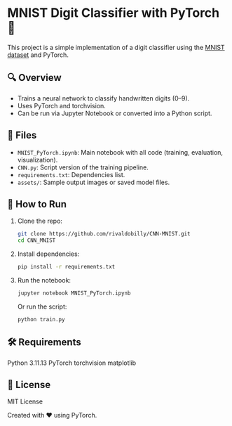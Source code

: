 # MNIST Digit Classifier with PyTorch 🧠

This project is a simple implementation of a digit classifier using the [MNIST dataset](http://yann.lecun.com/exdb/mnist/) and PyTorch.

## 🔍 Overview

- Trains a neural network to classify handwritten digits (0–9).
- Uses PyTorch and torchvision.
- Can be run via Jupyter Notebook or converted into a Python script.

## 📁 Files

- `MNIST_PyTorch.ipynb`: Main notebook with all code (training, evaluation, visualization).
- `CNN.py`: Script version of the training pipeline.
- `requirements.txt`: Dependencies list.
- `assets/`: Sample output images or saved model files.
  
## 🚀 How to Run

1. Clone the repo:
   ```bash
   git clone https://github.com/rivaldobilly/CNN-MNIST.git
   cd CNN_MNIST
   ```
   
2. Install dependencies:
   ```bash
   pip install -r requirements.txt
   ```

3. Run the notebook:
   ```bash
   jupyter notebook MNIST_PyTorch.ipynb
   ```
   Or run the script:
   ```bash
   python train.py
   ```

## 🛠️ Requirements
Python 3.11.13
PyTorch
torchvision
matplotlib

## 📝 License
MIT License

Created with ❤️ using PyTorch.
